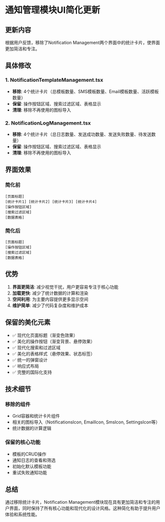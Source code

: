 # 通知管理模块UI简化更新

## 更新内容

根据用户反馈，移除了Notification Management两个界面中的统计卡片，使界面更加简洁和专注。

## 具体修改

### 1. NotificationTemplateManagement.tsx
- **移除**: 4个统计卡片（总模板数量、SMS模板数量、Email模板数量、活跃模板数量）
- **保留**: 操作按钮区域、搜索过滤区域、表格显示
- **清理**: 移除不再使用的图标导入

### 2. NotificationLogManagement.tsx  
- **移除**: 4个统计卡片（总日志数量、发送成功数量、发送失败数量、待发送数量）
- **保留**: 操作按钮区域、搜索过滤区域、表格显示
- **清理**: 移除不再使用的图标导入

## 界面效果

### 简化前
```
[页面标题]
[统计卡片1] [统计卡片2] [统计卡片3] [统计卡片4]
[操作按钮区域]
[搜索过滤区域]
[数据表格]
```

### 简化后
```
[页面标题]
[操作按钮区域]
[搜索过滤区域]  
[数据表格]
```

## 优势

1. **界面更简洁**: 减少视觉干扰，用户更容易专注于核心功能
2. **加载更快**: 减少了统计数据的计算和渲染
3. **空间利用**: 为主要内容提供更多显示空间
4. **维护简单**: 减少了代码复杂度和维护成本

## 保留的美化元素

- ✅ 现代化页面标题（渐变色效果）
- ✅ 美化的操作按钮（渐变背景、悬停效果）
- ✅ 现代化搜索和过滤区域
- ✅ 美化的表格样式（悬停效果、状态标签）
- ✅ 统一的弹窗设计
- ✅ 响应式布局
- ✅ 完整的国际化支持

## 技术细节

### 移除的组件
- Grid容器和统计卡片组件
- 相关的图标导入（NotificationsIcon, EmailIcon, SmsIcon, SettingsIcon等）
- 统计数据的计算逻辑

### 保留的核心功能
- 模板的CRUD操作
- 通知日志的查看和筛选
- 初始化默认模板功能
- 重试失败通知功能

## 总结

通过移除统计卡片，Notification Management模块现在具有更加简洁和专注的用户界面，同时保持了所有核心功能和现代化的设计风格。这种简化有助于提升用户体验和系统性能。